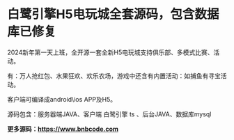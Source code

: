 # 白鹭引擎H5电玩城全套源码，包含数据库已修复
2024新年第一天上班，全开源一套全新H5电玩城支持俱乐部、多模式比赛、活动。

有：万人抢红包、水果狂欢、欢乐农场，游戏中还含有内置活动：如捕鱼有寻宝活动。

客户端可编译成android\ios APP及H5。  

源码包含：服务器端JAVA、客户端 白鹭引擎 ts 、后台JAVA、数据库mysql

**更多源码：https://www.bnbcode.com**
